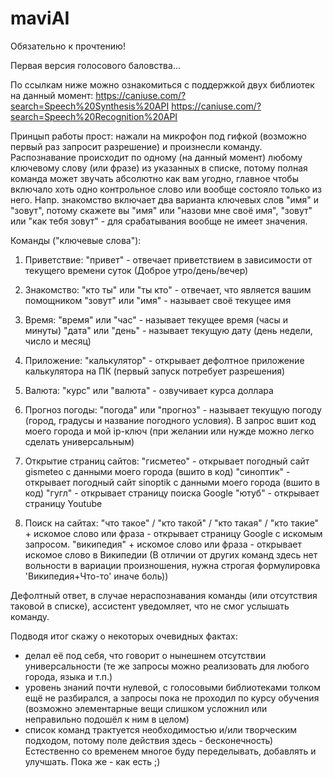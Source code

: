 # maviAI

Обязательно к прочтению!

Первая версия голосового баловства...

По ссылкам ниже можно ознакомиться с поддержкой двух библиотек на данный момент:
https://caniuse.com/?search=Speech%20Synthesis%20API
https://caniuse.com/?search=Speech%20Recognition%20API

Принцып работы прост: нажали на микрофон под гифкой (возможно первый раз запросит разрешение) и произнесли команду.
Распознавание происходит по одному (на данный момент) любому ключевому слову (или фразе) из указанных в списке, потому полная команда может звучать абсолютно как вам угодно, главное чтобы включало хоть одно контрольное слово или вообще состояло только из него.
Напр. знакомство включает два варианта ключевых слов "имя" и "зовут", потому скажете вы "имя" или "назови мне своё имя", "зовут" или "как тебя зовут" - для срабатывания вообще не имеет значения.

Команды ("ключевые слова"):

1. Приветствие: 
"привет" - отвечает приветствием в зависимости от текущего времени суток (Доброе утро/день/вечер)

2. Знакомство:
"кто ты" или "ты кто" - отвечает, что является вашим помощником
"зовут" или "имя" - называет своё текущее имя

3. Время:
"время" или "час" - называет текущее время (часы и минуты)
"дата" или "день" - называет текущую дату (день недели, число и месяц)

4. Приложение:
"калькулятор" - открывает дефолтное приложение калькулятора на ПК (первый запуск потребует разрешения)

5. Валюта:
"курс" или "валюта" - озвучивает курса доллара

6. Прогноз погоды:
"погода" или "прогноз" - называет текущую погоду (город, градусы и название погодного условия). В запрос вшит код моего города и мой ip-ключ (при желании или нужде можно легко сделать универсальным)

7. Открытие страниц сайтов:
"гисметео" - открывает погодный сайт gismeteo с данными моего города (вшито в код)
"синоптик" - открывает погодный сайт sinoptik с данными моего города (вшито в код)
"гугл" - открывает страницу поиска Google
"ютуб" - открывает страницу Youtube

8. Поиск на сайтах:
"что такое" / "кто такой" / "кто такая" / "кто такие" + искомое слово или фраза  - открывает страницу Google с искомым запросом.
"википедия" + искомое слово или фраза  - открывает искомое слово в Википедии (В отличии от других команд здесь нет вольности в вариации произношения, нужна строгая формулировка 'Википедия+Что-то' иначе боль))

Дефолтный ответ, в случае нераспознавания команды (или отсутствия таковой в списке), ассистент уведомляет, что не смог услышать команду.

Подводя итог скажу о некоторых очевидных фактах:
- делал её под себя, что говорит о нынешнем отсутствии универсальности (те же запросы можно реализовать для любого города, языка и т.п.)
- уровень знаний почти нулевой, с голосовыми библиотеками толком ещё не разбирался, а запросы пока не проходил по курсу обучения (возможно элементарные вещи слишком усложнил или неправильно подошёл к ним в целом)
- список команд трактуется необходимостью и/или творческим подходом, потому поле действия здесь - бесконечность)
Естественно со временем многое буду переделывать, добавлять и улучшать.
Пока же - как есть ;)
